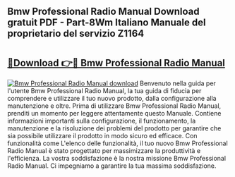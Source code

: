 ## Bmw Professional Radio Manual Download gratuit PDF - Part-8Wm Italiano Manuale del proprietario del servizio Z1164

# <h2><a href="http://dfbntrf.blite.top/?on=Bmw+Professional+Radio+Manual">🔗Download 👉🔴 Bmw Professional Radio Manual</a></h2>

[![Bmw Professional Radio Manual download](https://i.imgur.com/lujVjoI.png)](http://dfbntrf.blite.top/?on=Bmw+Professional+Radio+Manual)
Benvenuto nella guida per l'utente Bmw Professional Radio Manual, la tua guida di fiducia per comprendere e utilizzare il tuo nuovo prodotto, dalla configurazione alla manutenzione e oltre. Prima di utilizzare Bmw Professional Radio Manual, prenditi un momento per leggere attentamente questo Manuale. Contiene informazioni importanti sulla configurazione, il funzionamento, la manutenzione e la risoluzione dei problemi del prodotto per garantire che sia possibile utilizzare il prodotto in modo sicuro ed efficace. Con funzionalità come L'elenco delle funzionalità, il tuo nuovo Bmw Professional Radio Manual è stato progettato per massimizzare la produttività e l'efficienza. La vostra soddisfazione è la nostra missione Bmw Professional Radio Manual. Ci impegniamo a garantire la tua massima soddisfazione.

